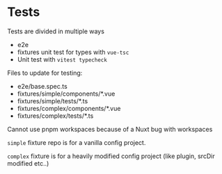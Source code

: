 # Tests

Tests are divided in multiple ways

- e2e
- fixtures unit test for types with `vue-tsc`
- Unit test with `vitest typecheck`


Files to update for testing:

- e2e/base.spec.ts
- fixtures/simple/components/*.vue
- fixtures/simple/tests/*.ts
- fixtures/complex/components/*.vue
- fixtures/complex/tests/*.ts


Cannot use pnpm workspaces because of a Nuxt bug with workspaces

`simple` fixture repo is for a vanilla config project.

`complex` fixture is for a heavily modified config project (like plugin, srcDir modified etc..)